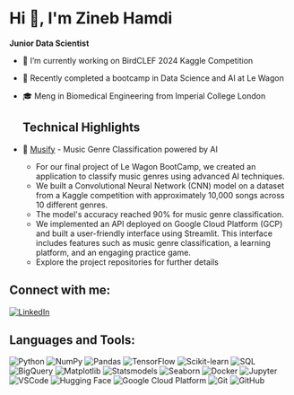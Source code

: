 # Hi 👋, I'm Zineb Hamdi

**Junior Data Scientist**

- 🌱  I’m currently working on BirdCLEF 2024 Kaggle Competition
- 🚀 Recently completed a bootcamp in Data Science and AI at Le Wagon
- 🎓 Meng in Biomedical Engineering from Imperial College London

  ## Technical Highlights

- 🎵 [Musify](#) - Music Genre Classification powered by AI
  - For our final project of Le Wagon BootCamp, we created an application to classify music genres using advanced AI techniques.
  - We built a Convolutional Neural Network (CNN) model on a dataset from a Kaggle competition with approximately 10,000 songs across 10 different genres.
  - The model's accuracy reached 90% for music genre classification.
  - We implemented an API deployed on Google Cloud Platform (GCP) and built a user-friendly interface using Streamlit. This interface includes features such as music genre classification, a learning platform, and an engaging practice game.
  - Explore the project repositories for further details

## Connect with me:
[![LinkedIn](https://img.shields.io/badge/-LinkedIn-blue?style=flat&logo=Linkedin&logoColor=white)](https://www.linkedin.com/in/zineb-hamdi/)

## Languages and Tools:
![Python](https://img.shields.io/badge/-Python-black?style=flat-square&logo=python)
![NumPy](https://img.shields.io/badge/-NumPy-black?style=flat-square&logo=numpy)
![Pandas](https://img.shields.io/badge/-Pandas-black?style=flat-square&logo=pandas)
![TensorFlow](https://img.shields.io/badge/-TensorFlow-black?style=flat-square&logo=tensorflow)
![Scikit-learn](https://img.shields.io/badge/-Scikit--learn-black?style=flat-square&logo=scikit-learn)
![SQL](https://img.shields.io/badge/-SQL-black?style=flat-square&logo=sql)
![BigQuery](https://img.shields.io/badge/-BigQuery-black?style=flat-square&logo=google-cloud)
![Matplotlib](https://img.shields.io/badge/-Matplotlib-black?style=flat-square&logo=matplotlib)
![Statsmodels](https://img.shields.io/badge/-Statsmodels-black?style=flat-square&logo=python)
![Seaborn](https://img.shields.io/badge/-Seaborn-black?style=flat-square&logo=python)
![Docker](https://img.shields.io/badge/-Docker-black?style=flat-square&logo=docker)
![Jupyter](https://img.shields.io/badge/-Jupyter-black?style=flat-square&logo=jupyter)
![VSCode](https://img.shields.io/badge/-VSCode-black?style=flat-square&logo=visual-studio-code)
![Hugging Face](https://img.shields.io/badge/-Hugging%20Face-black?style=flat-square&logo=hugging-face)
![Google Cloud Platform](https://img.shields.io/badge/-Google%20Cloud%20Platform-black?style=flat-square&logo=google-cloud)
![Git](https://img.shields.io/badge/-Git-black?style=flat-square&logo=git)
![GitHub](https://img.shields.io/badge/-GitHub-black?style=flat-square&logo=github)


